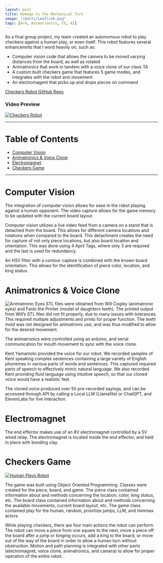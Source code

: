 ```yaml
---
layout: post
title: Homage to the Mechanical Turk
image: "/posts/Leaflink.png"
tags: [Arm, Animatronics, CV, AI]
---
```


As a final group project, my team created an autonomous robot to play checkers against a human play, or even itself. This robot features several enhancemnts that I word heavily on, such as:
- Computer vision code that allows the camera to be moved varying distances from the board, as well as rotated
- Animatronics that work in tandem with a voice clone of our class TA
- A custom built checkers game that features 5 game modes, and integrates with the robot arm movement
- An electromagent that picks up and drops pieces on command

<a href="https://github.com/JaredBaileyDuke/checkers-bot" target="_blank">Checkers Robot GitHub Repo</a>

### Video Preview
[![Checkers Robot](https://img.youtube.com/vi/Y9SKYIrPti8&t/maxresdefault.jpg)](https://www.youtube.com/watch?v=Y9SKYIrPti8&t)

___

# Table of Contents

- [Computer Vision](#cv)
- [Animatronics & Voice Clone](#animatronics)
- [Electromagnet](#electromagnet)
- [Checkers Game](#checkers)


___

# Computer Vision <a name="cv"></a>
The integration of computer vision allows for ease in the robot playing against a human opponent. The video capture allows for the game memory to be updated with the current board layout.

Computer vision utilizes a live video feed from a camera on a stand that is detached from the board. This allows for different camera locations and rotations when compared to the board. This detachment creates the need for capture of not only piece locations, but also board location and orientation. This was done using 4 April Tags, where only 3 are required and the last is used for redundancy.

An HSV filter with a contour capture is combined with the known board orientation. This allows for the identification of piece color, location, and king status.

# Animatronics & Voice Clone <a name="animatronics"></a>
![Animatronic Eyes](https://github.com/JaredLBailey/JaredLBailey.github.io/blob/master/img/posts/Eyes-0.gif)
STL files were obtained from Will Cogley (animatronic eyes) and Fanki the Printer (model of daughters teeth). The printed output from Will’s STL files did not fit properly, due to many issues with tolerances. This required multiple adjustments and prints for proper function. The teeth mold was not designed for animatronic use, and was thus modified to allow for the desired movement.

The animatronics were controlled using an arduino, and serial communication for mouth movement to sync with the voice clone.

Kent Yamamoto provided the voice for our robot. We recorded samples of Kent speaking complex sentences containing a large variety of English phonemes in various parts of words and sentences. This captured required parts of speech to effectively mimic natural language. We also recorded Kent providing fluid language using intuitive speech, so that our cloned voice would have a realistic feel.

The cloned voice produced over 50 pre-recorded sayings, and can be accessed through API by calling a Local LLM (Llamafile) or ChatGPT, and ElevenLabs for live interaction.

# Electromagnet <a name="electromagnet"></a>
The end effector makes use of an 8V electromagnet controlled by a 5V wired relay. The electromagnet is located inside the end effector, and held in place with bonding clay.

# Checkers Game <a name="checkers"></a>
[![Human Plays Robot](https://img.youtube.com/vi/cr42X2ZvtG8&t/maxresdefault.jpg)](https://www.youtube.com/watch?v=cr42X2ZvtG8&t)

The game was built using Object Oriented Programming. Classes were created for the piece, board, and game. The piece class contained information about and methods concerning the location, color, king status, etc. The board class contained information about and methods concerning the available movements, current board layout, etc. The game class contained play for the human, random, prioritize jumps, LLM, and minimax actors.

While playing checkers, there are four main actions the robot can perform. The robot can move a piece from one square to the next, move a piece off the board after a jump or kinging occurs, add a king to the board, or move out of the way of the board in order to allow a human turn without obstruction. Motion and path planning is integrated with other parts (electromagnet, voice clone, animatronics, and camera) to allow for proper operation of the entire robot.

